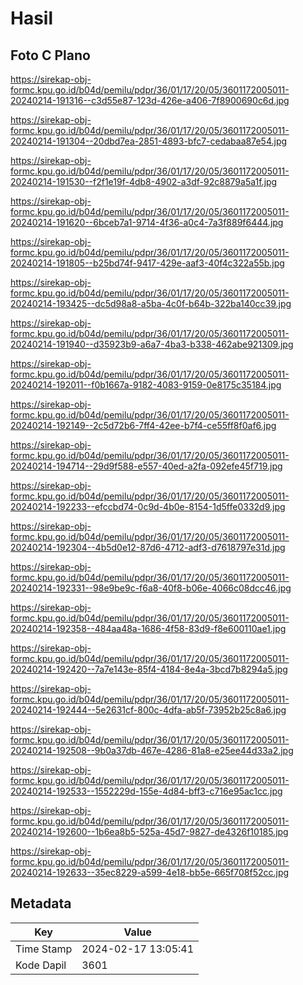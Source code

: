 # Hasil

## Foto C Plano

https://sirekap-obj-formc.kpu.go.id/b04d/pemilu/pdpr/36/01/17/20/05/3601172005011-20240214-191316--c3d55e87-123d-426e-a406-7f8900690c6d.jpg

https://sirekap-obj-formc.kpu.go.id/b04d/pemilu/pdpr/36/01/17/20/05/3601172005011-20240214-191304--20dbd7ea-2851-4893-bfc7-cedabaa87e54.jpg

https://sirekap-obj-formc.kpu.go.id/b04d/pemilu/pdpr/36/01/17/20/05/3601172005011-20240214-191530--f2f1e19f-4db8-4902-a3df-92c8879a5a1f.jpg

https://sirekap-obj-formc.kpu.go.id/b04d/pemilu/pdpr/36/01/17/20/05/3601172005011-20240214-191620--6bceb7a1-9714-4f36-a0c4-7a3f889f6444.jpg

https://sirekap-obj-formc.kpu.go.id/b04d/pemilu/pdpr/36/01/17/20/05/3601172005011-20240214-191805--b25bd74f-9417-429e-aaf3-40f4c322a55b.jpg

https://sirekap-obj-formc.kpu.go.id/b04d/pemilu/pdpr/36/01/17/20/05/3601172005011-20240214-193425--dc5d98a8-a5ba-4c0f-b64b-322ba140cc39.jpg

https://sirekap-obj-formc.kpu.go.id/b04d/pemilu/pdpr/36/01/17/20/05/3601172005011-20240214-191940--d35923b9-a6a7-4ba3-b338-462abe921309.jpg

https://sirekap-obj-formc.kpu.go.id/b04d/pemilu/pdpr/36/01/17/20/05/3601172005011-20240214-192011--f0b1667a-9182-4083-9159-0e8175c35184.jpg

https://sirekap-obj-formc.kpu.go.id/b04d/pemilu/pdpr/36/01/17/20/05/3601172005011-20240214-192149--2c5d72b6-7ff4-42ee-b7f4-ce55ff8f0af6.jpg

https://sirekap-obj-formc.kpu.go.id/b04d/pemilu/pdpr/36/01/17/20/05/3601172005011-20240214-194714--29d9f588-e557-40ed-a2fa-092efe45f719.jpg

https://sirekap-obj-formc.kpu.go.id/b04d/pemilu/pdpr/36/01/17/20/05/3601172005011-20240214-192233--efccbd74-0c9d-4b0e-8154-1d5ffe0332d9.jpg

https://sirekap-obj-formc.kpu.go.id/b04d/pemilu/pdpr/36/01/17/20/05/3601172005011-20240214-192304--4b5d0e12-87d6-4712-adf3-d7618797e31d.jpg

https://sirekap-obj-formc.kpu.go.id/b04d/pemilu/pdpr/36/01/17/20/05/3601172005011-20240214-192331--98e9be9c-f6a8-40f8-b06e-4066c08dcc46.jpg

https://sirekap-obj-formc.kpu.go.id/b04d/pemilu/pdpr/36/01/17/20/05/3601172005011-20240214-192358--484aa48a-1686-4f58-83d9-f8e600110ae1.jpg

https://sirekap-obj-formc.kpu.go.id/b04d/pemilu/pdpr/36/01/17/20/05/3601172005011-20240214-192420--7a7e143e-85f4-4184-8e4a-3bcd7b8294a5.jpg

https://sirekap-obj-formc.kpu.go.id/b04d/pemilu/pdpr/36/01/17/20/05/3601172005011-20240214-192444--5e2631cf-800c-4dfa-ab5f-73952b25c8a6.jpg

https://sirekap-obj-formc.kpu.go.id/b04d/pemilu/pdpr/36/01/17/20/05/3601172005011-20240214-192508--9b0a37db-467e-4286-81a8-e25ee44d33a2.jpg

https://sirekap-obj-formc.kpu.go.id/b04d/pemilu/pdpr/36/01/17/20/05/3601172005011-20240214-192533--1552229d-155e-4d84-bff3-c716e95ac1cc.jpg

https://sirekap-obj-formc.kpu.go.id/b04d/pemilu/pdpr/36/01/17/20/05/3601172005011-20240214-192600--1b6ea8b5-525a-45d7-9827-de4326f10185.jpg

https://sirekap-obj-formc.kpu.go.id/b04d/pemilu/pdpr/36/01/17/20/05/3601172005011-20240214-192633--35ec8229-a599-4e18-bb5e-665f708f52cc.jpg


## Metadata

| Key        | Value               |
| ---------- | ------------------- |
| Time Stamp | 2024-02-17 13:05:41 |
| Kode Dapil | 3601                |



